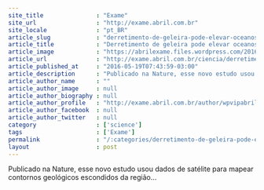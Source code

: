 ```yaml
---
site_title               : "Exame"
site_url                 : "http://exame.abril.com.br"
site_locale              : "pt_BR"
article_slug             : "derretimento-de-geleira-pode-elevar-oceanos-em-ate-2-metros"
article_title            : "Derretimento de geleira pode elevar oceanos em até 2 metros"
article_image            : "https://abrilexame.files.wordpress.com/2016/09/size_960_16_9_aquecimento_global_geleira_derretendo5.jpg?quality=70&strip=all&w=960"
article_url              : "http://exame.abril.com.br/ciencia/derretimento-de-geleira-pode-elevar-oceanos-em-ate-2-metros/"
article_published_at     : "2016-05-19T07:43:59-03:00"
article_description      : "Publicado na Nature, esse novo estudo usou dados de satélite para mapear contornos geológicos escondidos da região..."
article_author_name      : ""
article_author_image     : null
article_author_biography : null
article_author_profile   : "http://exame.abril.com.br/author/wpvipabril/"
article_author_facebook  : null
article_author_twitter   : null
category                 : ['science']
tags                     : ['Exame']
permalink                : "/:categories/derretimento-de-geleira-pode-elevar-oceanos-em-ate-2-metros/"
layout                   : post
---
```


Publicado na Nature, esse novo estudo usou dados de satélite para mapear contornos geológicos escondidos da região...
